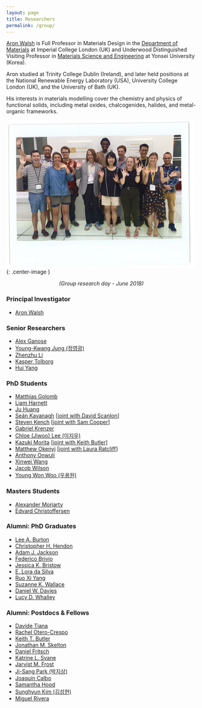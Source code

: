 ```yaml
---
layout: page
title: Researchers 
permalink: /group/
---
```


[Aron Walsh](http://www.imperial.ac.uk/people/a.walsh) is Full Professor in Materials Design in the [Department of Materials](https://www.imperial.ac.uk/engineering/departments/materials) at Imperial College London (UK) and Underwood Distinguished Visiting Professor in [Materials Science and Engineering](http://mse.yonsei.ac.kr/eng/) at Yonsei University (Korea).

Aron studied at Trinity College Dublin (Ireland), and later held positions at the National Renewable Energy Laboratory (USA), University College London (UK), and the University of Bath (UK).

His interests in materials modelling cover the chemistry and physics of functional solids, including 
metal oxides, chalcogenides, halides, and metal-organic frameworks. 

![](/assets/groupday_2018.jpg){: .center-image }
*<center>(Group research day - June 2018)</center>*

### Principal Investigator
- [Aron Walsh](https://scholar.google.co.uk/citations?user=Ktvn91gAAAAJ&hl=en)

### Senior Researchers
- [Alex Ganose](https://scholar.google.co.uk/citations?user=nVJFXWwAAAAJ&hl=en)
- [Young-Kwang Jung (정영광)](https://scholar.google.co.kr/citations?user=gKwOFtUAAAAJ&hl=en)
- [Zhenzhu Li](https://scholar.google.com/citations?user=zO1h0pQAAAAJ&hl=en)
- [Kasper Tolborg](https://scholar.google.com/citations?user=0avXp5oAAAAJ&hl=en)
- [Hui Yang](https://scholar.google.com/citations?hl=en&user=DyYbENEAAAAJ)

### PhD Students
- [Matthias Golomb](https://scholar.google.co.uk/citations?hl=en&user=aVhvoHsAAAAJ)
- [Liam Harnett](https://www.imperial.ac.uk/plastic-electronics-cdt)
- [Ju Huang](https://www.chinesescholarshipcouncil.com)
- [Seán Kavanagh](https://scholar.google.com/citations?user=P-7ICrQAAAAJ&hl=en) [[joint with David Scanlon](https://scholar.google.co.uk/citations?user=gSPYUMAAAAAJ&hl=en&oi=ao)]
- [Steven Kench](http://www.imperial.ac.uk/design-engineering/) [[joint with Sam Cooper](http://scholar.google.co.uk/citations?user=WrXP3Q8AAAAJ&hl=en)]
- [Gabriel Krenzer](https://faraday.ac.uk) 
- [Chloe (Jiwoo) Lee (이지우)](https://uic.yonsei.ac.kr) 
- [Kazuki Morita](https://scholar.google.com/citations?hl=en&user=rzZqLbcAAAAJ) [[joint with Keith Butler](https://scholar.google.co.uk/citations?user=eruLmgUAAAAJ&hl=en&oi=ao)]
- [Matthew Okenyi](http://www.imperial.ac.uk/theory-and-simulation-of-materials) [[joint with Laura Ratcliff](https://scholar.google.co.uk/citations?hl=en&user=A1rK_5UAAAAJ)]
- [Anthony Onwuli](https://www.imperial.ac.uk/materials)
- [Xinwei Wang](https://scholar.google.com/citations?user=Ul36LhUAAAAJ&hl=zh-CN)
- [Jacob Wilson](https://www.imperial.ac.uk/materials)
- [Young Won Woo (우용원)](https://scholar.google.co.uk/citations?hl=en&user=0A49DDsAAAAJ)

### Masters Students
- [Alexander Moriarty](https://www.imperial.ac.uk/materials)
- [Edvard Christoffersen](https://www.imperial.ac.uk/materials)

### Alumni: PhD Graduates 
- [Lee A. Burton](https://scholar.google.co.uk/citations?user=fEp-jzkAAAAJ&hl=en)
- [Christopher H. Hendon](https://scholar.google.co.uk/citations?user=k1erO3EAAAAJ&hl=en)
- [Adam J. Jackson](https://scholar.google.co.uk/citations?user=0aWeSroAAAAJ&hl=en)
- [Federico Brivio](https://scholar.google.co.uk/citations?user=epCA0qoAAAAJ&hl=en)
- [Jessica K. Bristow](https://scholar.google.co.uk/citations?user=wP_frhsAAAAJ&hl=en)
- [E. Lora da Silva](https://scholar.google.co.uk/citations?user=VqvhWVoAAAAJ&hl=en)
- [Ruo Xi Yang](https://scholar.google.co.uk/citations?user=Il_KFS8AAAAJ&hl=en)
- [Suzanne K. Wallace](https://scholar.google.co.uk/citations?user=sZ6ZWoAAAAAJ&hl=en)
- [Daniel W. Davies](https://scholar.google.co.uk/citations?user=XD-sA1MAAAAJ&hl=en)
- [Lucy D. Whalley](https://scholar.google.co.uk/citations?user=NPOWlz0AAAAJ&hl=en)

### Alumni: Postdocs & Fellows
- [Davide Tiana](https://scholar.google.co.uk/citations?user=4VjMg_cAAAAJ&hl=en)
- [Rachel Otero-Crespo](https://scholar.google.co.uk/citations?user=WQ2GSygAAAAJ&hl=en)
- [Keith T. Butler](https://scholar.google.co.uk/citations?user=eruLmgUAAAAJ&hl=en)
- [Jonathan M. Skelton](https://scholar.google.co.uk/citations?user=FAK4WzwAAAAJ&hl=en)
- [Daniel Fritsch](https://scholar.google.co.uk/citations?user=5ul21mQAAAAJ&hl=en&oi=ao)
- [Katrine L. Svane](https://scholar.google.co.uk/citations?user=1x7ZtTEAAAAJ&hl=en)
- [Jarvist M. Frost](https://scholar.google.co.uk/citations?user=qNlfsFEAAAAJ&hl=en)
- [Ji-Sang Park (박지상)](https://scholar.google.co.uk/citations?user=ZCmm3y8AAAAJ&hl=en&oi=ao)
- [Joaquín Calbo](https://scholar.google.co.uk/citations?user=wzmgqIoAAAAJ&hl=en&oi=ao)
- [Samantha Hood](https://scholar.google.co.uk/citations?user=1I0WjV8AAAAJ&hl=en&oi=ao)
- [Sunghyun Kim (김성현)](https://scholar.google.co.uk/citations?user=v438vEAAAAAJ&hl=en)
- [Miguel Rivera](https://scholar.google.co.uk/citations?user=jKqXsfAAAAAJ&hl=en)
